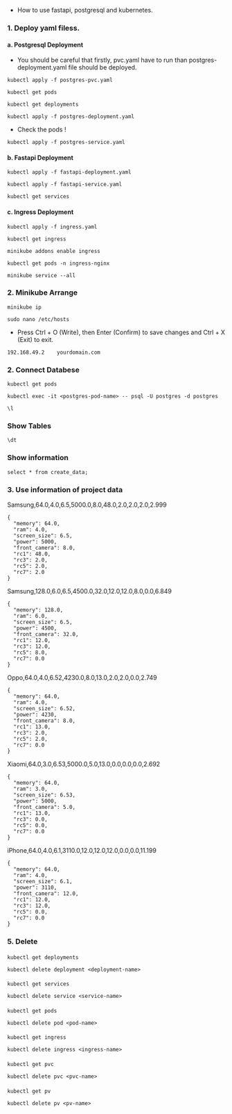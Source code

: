- How to use fastapi, postgresql and kubernetes.

### 1. Deploy yaml filess. 


#### a. Postgresql Deployment

- You should be careful that firstly, pvc.yaml have to run than postgres-deployment.yaml file should be deployed.

```
kubectl apply -f postgres-pvc.yaml
```

```
kubectl get pods
```

```
kubectl get deployments
```

```
kubectl apply -f postgres-deployment.yaml
```
- Check the pods !

```
kubectl apply -f postgres-service.yaml
```

#### b. Fastapi Deployment

```
kubectl apply -f fastapi-deployment.yaml
```

```
kubectl apply -f fastapi-service.yaml
```  

``` 
kubectl get services
``` 

#### c. Ingress Deployment

``` 
kubectl apply -f ingress.yaml
``` 

``` 
kubectl get ingress
``` 

``` 
minikube addons enable ingress
``` 

``` 
kubectl get pods -n ingress-nginx
``` 

``` 
minikube service --all
``` 

### 2. Minikube Arrange

``` 
minikube ip
``` 

``` 
sudo nano /etc/hosts
``` 

- Press Ctrl + O (Write), then Enter (Confirm) to save changes and Ctrl + X (Exit) to exit.


``` 
192.168.49.2    yourdomain.com
``` 


### 2. Connect Databese

``` 
kubectl get pods
``` 

```
kubectl exec -it <postgres-pod-name> -- psql -U postgres -d postgres
```

```
\l
```
### Show Tables

```
\dt
```
### Show information

```
select * from create_data;
```


### 3. Use information of project data

Samsung,64.0,4.0,6.5,5000.0,8.0,48.0,2.0,2.0,2.0,2.999
```
{
  "memory": 64.0,
  "ram": 4.0,
  "screen_size": 6.5,
  "power": 5000,
  "front_camera": 8.0,
  "rc1": 48.0,
  "rc3": 2.0,
  "rc5": 2.0,
  "rc7": 2.0
}
```

Samsung,128.0,6.0,6.5,4500.0,32.0,12.0,12.0,8.0,0.0,6.849

```
{
  "memory": 128.0,
  "ram": 6.0,
  "screen_size": 6.5,
  "power": 4500,
  "front_camera": 32.0,
  "rc1": 12.0,
  "rc3": 12.0,
  "rc5": 8.0,
  "rc7": 0.0
}
```

Oppo,64.0,4.0,6.52,4230.0,8.0,13.0,2.0,2.0,0.0,2.749
```
{
  "memory": 64.0,
  "ram": 4.0,
  "screen_size": 6.52,
  "power": 4230,
  "front_camera": 8.0,
  "rc1": 13.0,
  "rc3": 2.0,
  "rc5": 2.0,
  "rc7": 0.0
}
```

Xiaomi,64.0,3.0,6.53,5000.0,5.0,13.0,0.0,0.0,0.0,2.692
```
{
  "memory": 64.0,
  "ram": 3.0,
  "screen_size": 6.53,
  "power": 5000,
  "front_camera": 5.0,
  "rc1": 13.0,
  "rc3": 0.0,
  "rc5": 0.0,
  "rc7": 0.0
}
```

iPhone,64.0,4.0,6.1,3110.0,12.0,12.0,12.0,0.0,0.0,11.199
```
{
  "memory": 64.0,
  "ram": 4.0,
  "screen_size": 6.1,
  "power": 3110,
  "front_camera": 12.0,
  "rc1": 12.0,
  "rc3": 12.0,
  "rc5": 0.0,
  "rc7": 0.0
}
```


### 5. Delete

#### 
```
kubectl get deployments
```

```
kubectl delete deployment <deployment-name>
```

#### 
```
kubectl get services
```

```
kubectl delete service <service-name>
```

#### 
```
kubectl get pods
```

```
kubectl delete pod <pod-name>
```

#### 
```
kubectl get ingress
```

```
kubectl delete ingress <ingress-name>
``` 

#### 
```
kubectl get pvc
```

```
kubectl delete pvc <pvc-name>
```

#### 
```
kubectl get pv
```

```
kubectl delete pv <pv-name>
```




